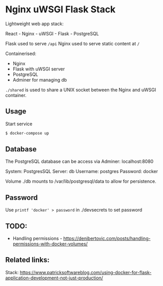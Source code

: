 Nginx uWSGI Flask Stack
=======================

Lightweight web app stack:

React - Nginx - uWSGI - Flask - PostgreSQL

Flask used to serve ``/api``
Nginx used to serve static content at ``/``

Containerised:

- Nginx
- Flask with uWSGI server
- PostgreSQL
- Adminer for managing db

``./shared`` is used to share a UNIX socket between the Nginx and uWSGI container.

Usage
-----

Start service

```bash
$ docker-compose up
```

Database
--------

The PostgreSQL database can be access via Adminer:
localhost:8080

System: PostgresSQL
Server: db
Username: postgres
Password: docker

Volume ./db mounts to /var/lib/postgresql/data to allow for persistence.

Password
--------
Use ``printf 'docker' > password`` in ./devsecrets to set password


TODO:
-----

- Handling permissions - https://denibertovic.com/posts/handling-permissions-with-docker-volumes/

Related links:
--------------
Stack: https://www.patricksoftwareblog.com/using-docker-for-flask-application-development-not-just-production/
